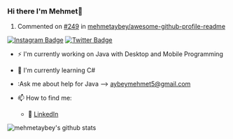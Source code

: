 ### Hi there I'm Mehmet👋
<!--START_SECTION:activitiy-->
1. Commented on [#249](https://github.com/mehmetaybey//awesome-github-profile-readme/issuess/249) in [mehmetaybey/awesome-github-profile-readme](https://github.com/mehmetaybey/awesome-github-profile-readme)


[![Instagram Badge](https://img.shields.io/badge/-Instagram-C13584?style=flat-quare&labelColor=C13584&logo=instagram&logoColor=white&link=link)](https://www.instagram.com/mehmetaybey/) 
[![Twitter Badge](https://img.shields.io/badge/-Twitter-757575?style=flat-quare&labelColor=757575&logo=Medium&logoColor=white&link=link)](https://twitter.com/aybeymehmett) 


- :zap: I'm currently working on Java with Desktop and Mobile Programming
- 🌱 I'm currently learning C# 
- :Ask me about help for Java --> aybeymehmet5@gmail.com
- 📫 How to find me: 
   
  - :office: [LinkedIn](https://www.linkedin.com/in/mehmet-aybey/)


![mehmetaybey's github stats](https://github-readme-stats.vercel.app/api?username=mehmetaybey&show_icons=true&theme=radical)



